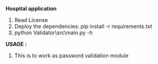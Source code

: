 **Hospital application**

1. Read License
2. Deploy the dependencies:
pip install -r requirements.txt
3. python Validator\src\main.py -h <br/>

**USAGE :**
1. This is to work as password validation module
